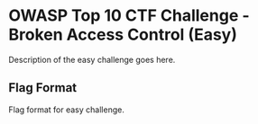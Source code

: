 # OWASP Top 10 CTF Challenge - Broken Access Control (Easy)
Description of the easy challenge goes here.

## Flag Format
Flag format for easy challenge.
